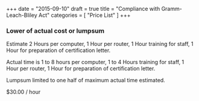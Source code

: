 +++
date = "2015-09-10"
draft = true
title = "Compliance with Gramm-Leach-Bliley Act"
categories = [
  "Price List"
]
+++
### Lower of actual cost or lumpsum
Estimate 2 Hours per computer, 1 Hour per router, 1 Hour training for staff, 1 Hour for preparation of certification letter. 

Actual time is 1 to 8 hours per computer, 1 to 4 Hours training for staff, 1 Hour per router, 1 Hour for preparation of certification letter.

Lumpsum limited to one half of maximum actual time estimated.
 
 $30.00 / hour 

 
 

 
